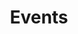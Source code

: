 ---
permalink: /activities/events/
title: "Events"
excerpt: "Upcoming and past events of the Humane Tech Community"
last_modified_at: 2019-04-26T13+02:00
sidebar:
  nav: "activities"
custom_pagination:
  prev: /activities/
---